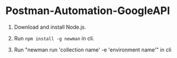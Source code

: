 # Postman-Automation-GoogleAPI


1. Download and install Node.js.


2. Run `npm install -g newman` in cli.


3. Run "newman run 'collection name' -e 'environment name'" in cli
